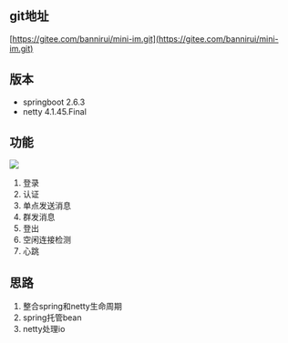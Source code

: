 ## git地址

[https://gitee.com/bannirui/mini-im.git](https://gitee.com/bannirui/mini-im.git)

## 版本

*   springboot 2.6.3
*   netty 4.1.45.Final

## 功能

![](/Users/dingrui/Documents/blogs/img/1150150-20220213102809245-589685287.png)

1.  登录
2.  认证
3.  单点发送消息
4.  群发消息
5.  登出
6.  空闲连接检测
7.  心跳

## 思路

1.  整合spring和netty生命周期
2.  spring托管bean
3.  netty处理io
